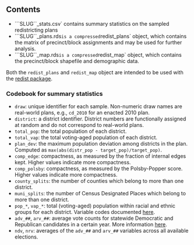 ## Contents

* ```SLUG``_stats.csv` contains summary statistics on the sampled redistricting plans
* ```SLUG``_plans.rds` is a compressed `redist_plans` object, which contains the matrix of precinct/block assignments and may be used for further analysis.
* ```SLUG``_map.rds` is a compressed `redist_map` object, which contains the precinct/block shapefile and demographic data.

Both the `redist_plans` and `redist_map` object are intended to be used with the
[redist package](https://alarm-redist.github.io/redist/).

### Codebook for summary statistics

* `draw`: unique identifier for each sample. Non-numeric draw names are real-world plans, e.g., `cd_2010` for an enacted 2010 plan.
* `district`: a district identifier. District numbers are functionally assigned at random and do not correspond to real-world plans.
* `total_pop`: the total population of each district.
* `total_vap`: the total voting-aged population of each district.
* `plan_dev`: the maximum population deviation among districts in the plan. Computed as `max(abs(distr_pop - target_pop)/target_pop)`.
* `comp_edge`: compactness, as measured by the fraction of internal edges kept. Higher values indicate more compactness.
* `comp_polsby`: compactness, as measured by the Polsby-Popper score. Higher values indicate more compactness.
* `county_splits`: the number of counties which belong to more than one district.
* `muni_splits`: the number of Census Designated Places which belong to more than one district.
* `pop_*`, `vap_*`: total (voting-aged) population within racial and ethnic groups for each district. Variable codes documented [here](https://github.com/alarm-redist/census-2020#data-format).
* `adv_##`, `arv_##`: average vote counts for statewide Democratic and Republican candidates in a certain year. More information [here](https://github.com/alarm-redist/census-2020#data-format).
* `ndv`, `nrv`: averages of the `adv_##` and `arv_##` variables across all available elections.
